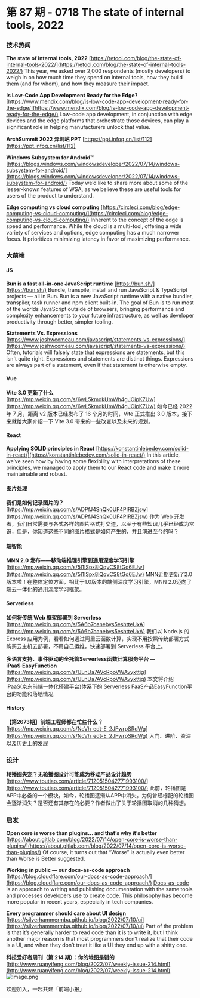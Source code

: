 # 第 87 期 - 0718 The state of internal tools, 2022
### 技术热闻
**The state of internal tools, 2022**
[https://retool.com/blog/the-state-of-internal-tools-2022/](https://retool.com/blog/the-state-of-internal-tools-2022/)
This year, we asked over 2,000 respondents (mostly developers) to weigh in on how much time they spend on internal tools, how they build them (and for whom), and how they measure their impact.

**Is Low-Code App Development Ready for the Edge?**
[https://www.mendix.com/blog/is-low-code-app-development-ready-for-the-edge/](https://www.mendix.com/blog/is-low-code-app-development-ready-for-the-edge/)
Low-code app development, in conjunction with edge devices and the edge platforms that orchestrate those devices, can play a significant role in helping manufacturers unlock that value.

**ArchSummit 2022 深圳站 PPT**
[https://ppt.infoq.cn/list/112](https://ppt.infoq.cn/list/112)

**Windows Subsystem for Android™**
[https://blogs.windows.com/windowsdeveloper/2022/07/14/windows-subsystem-for-android/](https://blogs.windows.com/windowsdeveloper/2022/07/14/windows-subsystem-for-android/)
Today we’d like to share more about some of the lesser-known features of WSA, as we believe these are useful tools for users of the product to understand.

**Edge computing vs cloud computing**
[https://circleci.com/blog/edge-computing-vs-cloud-computing/](https://circleci.com/blog/edge-computing-vs-cloud-computing/)
Inherent to the concept of the edge is speed and performance. While the cloud is a multi-tool, offering a wide variety of services and options, edge computing has a much narrower focus. It prioritizes minimizing latency in favor of maximizing performance.

### 大前端
#### JS
**Bun is a fast all-in-one JavaScript runtime**
[https://bun.sh/](https://bun.sh/)
Bundle, transpile, install and run JavaScript & TypeScript projects — all in Bun. Bun is a new JavaScript runtime with a native bundler, transpiler, task runner and npm client built-in. The goal of Bun is to run most of the worlds JavaScript outside of browsers, bringing performance and complexity enhancements to your future infrastructure, as well as developer productivity through better, simpler tooling.

**Statements Vs. Expressions**
[https://www.joshwcomeau.com/javascript/statements-vs-expressions/](https://www.joshwcomeau.com/javascript/statements-vs-expressions/)
Often, tutorials will falsely state that expressions are statements, but this isn't quite right. Expressions and statements are distinct things. Expressions are always part of a statement, even if that statement is otherwise empty.

#### Vue
**Vite 3.0 更新了什么**
[https://mp.weixin.qq.com/s/6wL5kmqkUmWh4gJOipK7Uw](https://mp.weixin.qq.com/s/6wL5kmqkUmWh4gJOipK7Uw)
如今已经 2022 年 7 月，距离 v2 版本已经发布了 16 个月的时间，Vite 正式推出 3.0 版本，接下来就给大家介绍一下 Vite 3.0 带来的一些改变以及未来的规划。

#### React
**Applying SOLID principles in React**
[https://konstantinlebedev.com/solid-in-react/](https://konstantinlebedev.com/solid-in-react/)
In this article, we’ve seen how by having some flexibility with interpretations of these principles, we managed to apply them to our React code and make it more maintainable and robust.

#### 图片处理
**我们是如何记录图片的？**
[https://mp.weixin.qq.com/s/ADPfJ4SnQk0UF4PIRBZjsw](https://mp.weixin.qq.com/s/ADPfJ4SnQk0UF4PIRBZjsw)
作为 Web 开发者，我们日常需要与各式各样的图片格式打交道，以至于有些知识几乎已经成为常识，但是，你知道这些不同的图片格式是如何产生的、并且演进至今的吗？

#### 端智能
**MNN 2.0 发布——移动端推理引擎到通用深度学习引擎**
[https://mp.weixin.qq.com/s/5I1ISpx8lQqvCS8tGd6EJw](https://mp.weixin.qq.com/s/5I1ISpx8lQqvCS8tGd6EJw)
MNN近期更新了2.0版本啦！在整体定位方面，相比于1.0版本的端侧深度学习引擎，MNN 2.0迈向了端云一体化的通用深度学习框架。

#### Serverless
**如何将传统 Web 框架部署到 Serverless**
[https://mp.weixin.qq.com/s/5A6b7oanebys5eshtteUxA](https://mp.weixin.qq.com/s/5A6b7oanebys5eshtteUxA)
我们以 Node.js 的 Express 应用为例，看看如何通过阿里云函数计算，实现不用按照传统部署方式购买云主机去部署，不用自己运维，快速部署到 Serverless 平台上。

**多语言支持、事件驱动的全托管Serverless函数计算服务平台 — iPaaS·EasyFunction**
[https://mp.weixin.qq.com/s/ULnUa7AVcRpoVWAvyxttjg](https://mp.weixin.qq.com/s/ULnUa7AVcRpoVWAvyxttjg)
本文将介绍iPaaS(京东前端一体化搭建平台)体系下的 Serverless FaaS产品EasyFunction平台的功能和落地情况

#### History
**【第2673期】前端工程师都在忙些什么？**
[https://mp.weixin.qq.com/s/NcVh_edt-E_2JFwrpSRdWg](https://mp.weixin.qq.com/s/NcVh_edt-E_2JFwrpSRdWg)
入门、进阶、资深以及历史上的发展

### 设计
**轮播图失宠？无轮播图设计可能成为移动产品设计趋势**
[https://www.toutiao.com/article/7120515042771993100/](https://www.toutiao.com/article/7120515042771993100/)
此前，轮播图是APP中必备的一个模块，如今，轮播图逐渐从APP中消失。为何曾经标配的轮播图会逐渐消失？是否还有其存在的必要？作者做出了关于轮播图取消的几种猜想。

### 启发
**Open core is worse than plugins... and that’s why it’s better**
[https://about.gitlab.com/blog/2022/07/14/open-core-is-worse-than-plugins/](https://about.gitlab.com/blog/2022/07/14/open-core-is-worse-than-plugins/)
Of course, it turns out that “Worse” is actually even better than Worse is Better suggested.

**Working in public — our docs-as-code approach**
[https://blog.cloudflare.com/our-docs-as-code-approach/](https://blog.cloudflare.com/our-docs-as-code-approach/)
[Docs-as-code](https://www.writethedocs.org/guide/docs-as-code/) is an approach to writing and publishing documentation with the same tools and processes developers use to create code. This philosophy has become more popular in recent years, especially in tech companies.

**Every programmer should care about UI design**
[https://silverhammermba.github.io/blog/2022/07/10/ui](https://silverhammermba.github.io/blog/2022/07/10/ui)
Part of the problem is that it’s generally harder to read code than it is to write it, but I think another major reason is that most programmers don’t realize that their code is a UI, and when they don’t treat it like a UI they end up with a shitty one.

**科技爱好者周刊（第 214 期）：你的地图是错的**
[http://www.ruanyifeng.com/blog/2022/07/weekly-issue-214.html](http://www.ruanyifeng.com/blog/2022/07/weekly-issue-214.html)
![image.png](https://cdn.nlark.com/yuque/0/2020/png/85771/1605930034828-7fc81343-651f-4a15-8465-eebe5a23cf61.png#crop=0&crop=0&crop=1&crop=1&height=31&id=C5Hpa&margin=%5Bobject%20Object%5D&name=image.png&originHeight=90&originWidth=2186&originalType=binary&ratio=1&rotation=0&showTitle=false&size=14325&status=done&style=none&title=&width=746)


欢迎加入，一起共建「前端小报」

